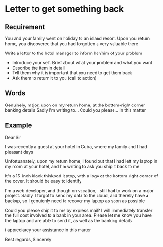# Letter to get something back

## Requirement

You and your family went on holiday to an island resort. Upon you return home, you discovered that you had forgotten a very valuable there

Write a letter to the hotel manager to inform her/him of your problem
- Introduce your self. Brief about what your problem and what you want
- Describe the item in detail
- Tell them why it is important that you need to get them back
- Ask them to return it to you (call to action)

## Words

Genuinely,
major,
upon on my return home,
at the bottom-right corner
banking details
Sadly
I'm writing to...
Could you please...
In this matter

## Example

Dear Sir

I was recently a guest at your hotel in Cuba, where my family and I had pleasant days

Unfortuanately, upon my return home, I found out that I had left my laptop in my room at your hotel, and I'm writing to ask you ship it back to me

It's a 15-inch black thinkpad laptop, with a logo at the bottom-right corner of the cover. It should be easy to identify

I'm a web developer, and though on vacation, I still had to work on a major project. Sadly, I forgot to send my data to the cloud, and thereby have a backup, so I genuienly need to recover my laptop as soon as possible

Could you please ship it to me by express mail? I will immediately transfer the full cost involved to a bank in your area. Please let me know you have the laptop and are able to send it, as well as the banking details

I appreciatey your assistance in this matter

Best regards,
Sincerely